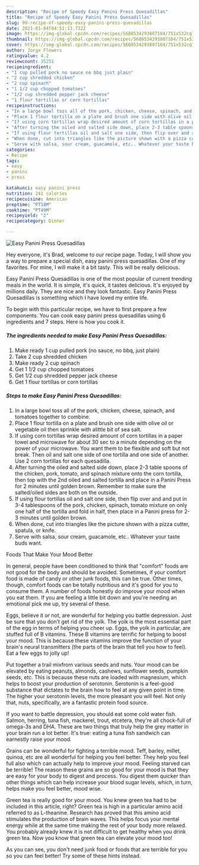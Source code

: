 ```yaml
---
description: "Recipe of Speedy Easy Panini Press Quesadillas"
title: "Recipe of Speedy Easy Panini Press Quesadillas"
slug: 99-recipe-of-speedy-easy-panini-press-quesadillas
date: 2021-01-04T04:51:13.732Z
image: https://img-global.cpcdn.com/recipes/5688534293807104/751x532cq70/easy-panini-press-quesadillas-recipe-main-photo.jpg
thumbnail: https://img-global.cpcdn.com/recipes/5688534293807104/751x532cq70/easy-panini-press-quesadillas-recipe-main-photo.jpg
cover: https://img-global.cpcdn.com/recipes/5688534293807104/751x532cq70/easy-panini-press-quesadillas-recipe-main-photo.jpg
author: Jorge Flowers
ratingvalue: 4.2
reviewcount: 35251
recipeingredient:
- "1 cup pulled pork no sauce no bbq just plain"
- "2 cup shredded chicken"
- "2 cup spinach"
- "1 1/2 cup chopped tomatoes"
- "1/2 cup shredded pepper jack cheese"
- "1 flour tortillas or corn tortillas"
recipeinstructions:
- "In a large bowl toss all of the pork, chicken, cheese, spinach, and tomatoes together to combine."
- "Place 1 flour tortilla on a plate and brush one side with olive oil or vegetable oil then sprinkle with alittle bit of sea salt."
- "If using corn tortillas wrap desired amount of corn tortillas in a paper towel and microwave for about 30 sec to a minute depending on the power of your microwave. You want them to be flexible and soft but not break. Then oil and salt one side of one tortilla and one side of another. Use 2 corn tortillas for each quesadilla."
- "After turning the oiled and salted side down, place 2-3 table spoons of the chicken, pork, tomato, and spinach mixture onto the corn tortilla, then top with the 2nd oiled and salted tortilla and place in a Panini Press for 2 minutes until golden brown. Remember to make sure the salted/oiled sides are both on the outside."
- "If using flour tortillas oil and salt one side, then flip over and and put in 3-4 tablespoons of the pork, chicken, spinach, tomato mixture on only one half of the tortilla and fold in half, then place in a Panini press for 2-3 minutes until golden brown."
- "When done, cut into triangles like the picture shown with a pizza cutter, spatula, or knife."
- "Serve with salsa, sour cream, guacamole, etc.. Whatever your taste buds want."
categories:
- Recipe
tags:
- easy
- panini
- press

katakunci: easy panini press 
nutrition: 241 calories
recipecuisine: American
preptime: "PT18M"
cooktime: "PT49M"
recipeyield: "2"
recipecategory: Dinner

---
```



![Easy Panini Press Quesadillas](https://img-global.cpcdn.com/recipes/5688534293807104/751x532cq70/easy-panini-press-quesadillas-recipe-main-photo.jpg)

Hey everyone, it's Brad, welcome to our recipe page. Today, I will show you a way to prepare a special dish, easy panini press quesadillas. One of my favorites. For mine, I will make it a bit tasty. This will be really delicious.



Easy Panini Press Quesadillas is one of the most popular of current trending meals in the world. It is simple, it's quick, it tastes delicious. It's enjoyed by millions daily. They are nice and they look fantastic. Easy Panini Press Quesadillas is something which I have loved my entire life.


To begin with this particular recipe, we have to first prepare a few components. You can cook easy panini press quesadillas using 6 ingredients and 7 steps. Here is how you cook it.

<!--inarticleads1-->

##### The ingredients needed to make Easy Panini Press Quesadillas:

1. Make ready 1 cup pulled pork (no sauce, no bbq, just plain)
1. Take 2 cup shredded chicken
1. Make ready 2 cup spinach
1. Get 1 1/2 cup chopped tomatoes
1. Get 1/2 cup shredded pepper jack cheese
1. Get 1 flour tortillas or corn tortillas




<!--inarticleads2-->

##### Steps to make Easy Panini Press Quesadillas:

1. In a large bowl toss all of the pork, chicken, cheese, spinach, and tomatoes together to combine.
1. Place 1 flour tortilla on a plate and brush one side with olive oil or vegetable oil then sprinkle with alittle bit of sea salt.
1. If using corn tortillas wrap desired amount of corn tortillas in a paper towel and microwave for about 30 sec to a minute depending on the power of your microwave. You want them to be flexible and soft but not break. Then oil and salt one side of one tortilla and one side of another. Use 2 corn tortillas for each quesadilla.
1. After turning the oiled and salted side down, place 2-3 table spoons of the chicken, pork, tomato, and spinach mixture onto the corn tortilla, then top with the 2nd oiled and salted tortilla and place in a Panini Press for 2 minutes until golden brown. Remember to make sure the salted/oiled sides are both on the outside.
1. If using flour tortillas oil and salt one side, then flip over and and put in 3-4 tablespoons of the pork, chicken, spinach, tomato mixture on only one half of the tortilla and fold in half, then place in a Panini press for 2-3 minutes until golden brown.
1. When done, cut into triangles like the picture shown with a pizza cutter, spatula, or knife.
1. Serve with salsa, sour cream, guacamole, etc.. Whatever your taste buds want.




Foods That Make Your Mood Better


In general, people have been conditioned to think that "comfort" foods are not good for the body and should be avoided. Sometimes, if your comfort food is made of candy or other junk foods, this can be true. Other times, though, comfort foods can be totally nutritious and it's good for you to consume them. A number of foods honestly do improve your mood when you eat them. If you are feeling a little bit down and you're needing an emotional pick me up, try several of these.

Eggs, believe it or not, are wonderful for helping you battle depression. Just be sure that you don't get rid of the yolk. The yolk is the most essential part of the egg in terms of helping you cheer up. Eggs, the yolk in particular, are stuffed full of B vitamins. These B vitamins are terrific for helping to boost your mood. This is because these vitamins improve the function of your brain's neural transmitters (the parts of the brain that tell you how to feel). Eat a few eggs to jolly up!

Put together a trail mixfrom various seeds and nuts. Your mood can be elevated by eating peanuts, almonds, cashews, sunflower seeds, pumpkin seeds, etc. This is because these nuts are loaded with magnesium, which helps to boost your production of serotonin. Serotonin is a feel-good substance that dictates to the brain how to feel at any given point in time. The higher your serotonin levels, the more pleasant you will feel. Not only that, nuts, specifically, are a fantastic protein food source.

If you want to battle depression, you should eat some cold water fish. Salmon, herring, tuna fish, mackerel, trout, etcetera, they're all chock-full of omega-3s and DHA. These are two things that truly help the grey matter in your brain run a lot better. It's true: eating a tuna fish sandwich can earnestly raise your mood. 

Grains can be wonderful for fighting a terrible mood. Teff, barley, millet, quinoa, etc are all wonderful for helping you feel better. They help you feel full also which can actually help to improve your mood. Feeling starved can be terrible! The reason these grains are so good for your mood is that they are easy for your body to digest and process. You digest them quicker than other things which can help increase your blood sugar levels, which, in turn, helps make you feel better, mood wise.

Green tea is really good for your mood. You knew green tea had to be included in this article, right? Green tea is high in a particular amino acid referred to as L-theanine. Research has proved that this amino acid stimulates the production of brain waves. This helps focus your mental energy while at the same time making the rest of your body more relaxed. You probably already knew it is not difficult to get healthy when you drink green tea. Now you know that green tea can elevate your mood too!

As you can see, you don't need junk food or foods that are terrible for you so you can feel better! Try  some  of  these  hints  instead.

